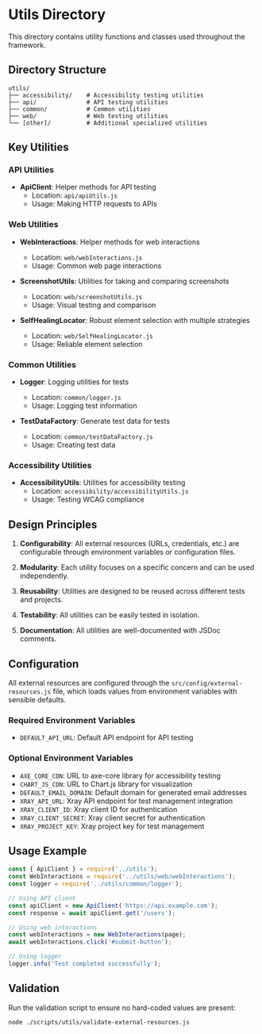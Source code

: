 <!-- Source: /Users/mzahirudeen/playwright-framework-dev/docs-backup/consolidated-docs/src-utils-README.md -->

<!-- Source: /Users/mzahirudeen/playwright-framework/src/utils/README.md -->

# Utils Directory

This directory contains utility functions and classes used throughout the framework.

## Directory Structure

```
utils/
├── accessibility/    # Accessibility testing utilities
├── api/              # API testing utilities
├── common/           # Common utilities
├── web/              # Web testing utilities
└── [other]/          # Additional specialized utilities
```

## Key Utilities

### API Utilities

- **ApiClient**: Helper methods for API testing
  - Location: `api/apiUtils.js`
  - Usage: Making HTTP requests to APIs

### Web Utilities

- **WebInteractions**: Helper methods for web interactions
  - Location: `web/webInteractions.js`
  - Usage: Common web page interactions

- **ScreenshotUtils**: Utilities for taking and comparing screenshots
  - Location: `web/screenshotUtils.js`
  - Usage: Visual testing and comparison

- **SelfHealingLocator**: Robust element selection with multiple strategies
  - Location: `web/SelfHealingLocator.js`
  - Usage: Reliable element selection

### Common Utilities

- **Logger**: Logging utilities for tests
  - Location: `common/logger.js`
  - Usage: Logging test information

- **TestDataFactory**: Generate test data for tests
  - Location: `common/testDataFactory.js`
  - Usage: Creating test data

### Accessibility Utilities

- **AccessibilityUtils**: Utilities for accessibility testing
  - Location: `accessibility/accessibilityUtils.js`
  - Usage: Testing WCAG compliance

## Design Principles

1. **Configurability**: All external resources (URLs, credentials, etc.) are configurable through environment variables or configuration files.

2. **Modularity**: Each utility focuses on a specific concern and can be used independently.

3. **Reusability**: Utilities are designed to be reused across different tests and projects.

4. **Testability**: All utilities can be easily tested in isolation.

5. **Documentation**: All utilities are well-documented with JSDoc comments.

## Configuration

All external resources are configured through the `src/config/external-resources.js` file, which loads values from environment variables with sensible defaults.

### Required Environment Variables

- `DEFAULT_API_URL`: Default API endpoint for API testing

### Optional Environment Variables

- `AXE_CORE_CDN`: URL to axe-core library for accessibility testing
- `CHART_JS_CDN`: URL to Chart.js library for visualization
- `DEFAULT_EMAIL_DOMAIN`: Default domain for generated email addresses
- `XRAY_API_URL`: Xray API endpoint for test management integration
- `XRAY_CLIENT_ID`: Xray client ID for authentication
- `XRAY_CLIENT_SECRET`: Xray client secret for authentication
- `XRAY_PROJECT_KEY`: Xray project key for test management

## Usage Example

```javascript
const { ApiClient } = require('../utils');
const WebInteractions = require('../utils/web/webInteractions');
const logger = require('../utils/common/logger');

// Using API client
const apiClient = new ApiClient('https://api.example.com');
const response = await apiClient.get('/users');

// Using web interactions
const webInteractions = new WebInteractions(page);
await webInteractions.click('#submit-button');

// Using logger
logger.info('Test completed successfully');
```

## Validation

Run the validation script to ensure no hard-coded values are present:

```bash
node ./scripts/utils/validate-external-resources.js
```